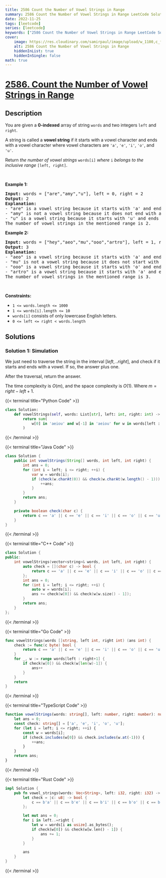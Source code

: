 ```yaml
---
title: 2586 Count the Number of Vowel Strings in Range
summary: 2586 Count the Number of Vowel Strings in Range LeetCode Solution Explained
date: 2022-11-25
tags: [leetcode]
series: [leetcode]
keywords: ["2586 Count the Number of Vowel Strings in Range LeetCode Solution Explained in all languages", "2586 Count the Number of Vowel Strings in Range", "LeetCode", "leetcode solution in Python3 C++ Java Go PHP Ruby Swift TypeScript Rust C# JavaScript C", "GeeksforGeeks", "InterviewBit", "Coding Ninjas", "HackerRank", "HackerEarth", "CodeChef", "TopCoder", "AlgoExpert", "freeCodeCamp", "Codeforces", "GitHub", "AtCoder", "Samir Paul"]
cover:
    image: https://res.cloudinary.com/samirpaul/image/upload/w_1100,c_fit,co_rgb:FFFFFF,l_text:Arial_75_bold:2586 Count the Number of Vowel Strings in Range - Solution Explained/problem-solving.webp
    alt: 2586 Count the Number of Vowel Strings in Range
    hiddenInList: true
    hiddenInSingle: false
math: true
---
```



# [2586. Count the Number of Vowel Strings in Range](https://leetcode.com/problems/count-the-number-of-vowel-strings-in-range)


## Description

<p>You are given a <strong>0-indexed</strong> array of string <code>words</code> and two integers <code>left</code> and <code>right</code>.</p>

<p>A string is called a <strong>vowel string</strong> if it starts with a vowel character and ends with a vowel character where vowel characters are <code>&#39;a&#39;</code>, <code>&#39;e&#39;</code>, <code>&#39;i&#39;</code>, <code>&#39;o&#39;</code>, and <code>&#39;u&#39;</code>.</p>

<p>Return <em>the number of vowel strings </em><code>words[i]</code><em> where </em><code>i</code><em> belongs to the inclusive range </em><code>[left, right]</code>.</p>

<p>&nbsp;</p>
<p><strong class="example">Example 1:</strong></p>

<pre>
<strong>Input:</strong> words = [&quot;are&quot;,&quot;amy&quot;,&quot;u&quot;], left = 0, right = 2
<strong>Output:</strong> 2
<strong>Explanation:</strong> 
- &quot;are&quot; is a vowel string because it starts with &#39;a&#39; and ends with &#39;e&#39;.
- &quot;amy&quot; is not a vowel string because it does not end with a vowel.
- &quot;u&quot; is a vowel string because it starts with &#39;u&#39; and ends with &#39;u&#39;.
The number of vowel strings in the mentioned range is 2.
</pre>

<p><strong class="example">Example 2:</strong></p>

<pre>
<strong>Input:</strong> words = [&quot;hey&quot;,&quot;aeo&quot;,&quot;mu&quot;,&quot;ooo&quot;,&quot;artro&quot;], left = 1, right = 4
<strong>Output:</strong> 3
<strong>Explanation:</strong> 
- &quot;aeo&quot; is a vowel string because it starts with &#39;a&#39; and ends with &#39;o&#39;.
- &quot;mu&quot; is not a vowel string because it does not start with a vowel.
- &quot;ooo&quot; is a vowel string because it starts with &#39;o&#39; and ends with &#39;o&#39;.
- &quot;artro&quot; is a vowel string because it starts with &#39;a&#39; and ends with &#39;o&#39;.
The number of vowel strings in the mentioned range is 3.
</pre>

<p>&nbsp;</p>
<p><strong>Constraints:</strong></p>

<ul>
	<li><code>1 &lt;= words.length &lt;= 1000</code></li>
	<li><code>1 &lt;= words[i].length &lt;= 10</code></li>
	<li><code>words[i]</code> consists of only lowercase English letters.</li>
	<li><code>0 &lt;= left &lt;= right &lt; words.length</code></li>
</ul>

## Solutions

### Solution 1: Simulation

We just need to traverse the string in the interval $[left,.. right]$, and check if it starts and ends with a vowel. If so, the answer plus one.

After the traversal, return the answer.

The time complexity is $O(m)$, and the space complexity is $O(1)$. Where $m = right - left + 1$.

<!-- tabs:start -->

{{< terminal title="Python Code" >}}
```python
class Solution:
    def vowelStrings(self, words: List[str], left: int, right: int) -> int:
        return sum(
            w[0] in 'aeiou' and w[-1] in 'aeiou' for w in words[left : right + 1]
        )
```
{{< /terminal >}}

{{< terminal title="Java Code" >}}
```java
class Solution {
    public int vowelStrings(String[] words, int left, int right) {
        int ans = 0;
        for (int i = left; i <= right; ++i) {
            var w = words[i];
            if (check(w.charAt(0)) && check(w.charAt(w.length() - 1))) {
                ++ans;
            }
        }
        return ans;
    }

    private boolean check(char c) {
        return c == 'a' || c == 'e' || c == 'i' || c == 'o' || c == 'u';
    }
}
```
{{< /terminal >}}

{{< terminal title="C++ Code" >}}
```cpp
class Solution {
public:
    int vowelStrings(vector<string>& words, int left, int right) {
        auto check = [](char c) -> bool {
            return c == 'a' || c == 'e' || c == 'i' || c == 'o' || c == 'u';
        };
        int ans = 0;
        for (int i = left; i <= right; ++i) {
            auto w = words[i];
            ans += check(w[0]) && check(w[w.size() - 1]);
        }
        return ans;
    }
};
```
{{< /terminal >}}

{{< terminal title="Go Code" >}}
```go
func vowelStrings(words []string, left int, right int) (ans int) {
	check := func(c byte) bool {
		return c == 'a' || c == 'e' || c == 'i' || c == 'o' || c == 'u'
	}
	for _, w := range words[left : right+1] {
		if check(w[0]) && check(w[len(w)-1]) {
			ans++
		}
	}
	return
}
```
{{< /terminal >}}

{{< terminal title="TypeScript Code" >}}
```ts
function vowelStrings(words: string[], left: number, right: number): number {
    let ans = 0;
    const check: string[] = ['a', 'e', 'i', 'o', 'u'];
    for (let i = left; i <= right; ++i) {
        const w = words[i];
        if (check.includes(w[0]) && check.includes(w.at(-1))) {
            ++ans;
        }
    }
    return ans;
}
```
{{< /terminal >}}

{{< terminal title="Rust Code" >}}
```rust
impl Solution {
    pub fn vowel_strings(words: Vec<String>, left: i32, right: i32) -> i32 {
        let check = |c: u8| -> bool {
            c == b'a' || c == b'e' || c == b'i' || c == b'o' || c == b'u'
        };

        let mut ans = 0;
        for i in left..=right {
            let w = words[i as usize].as_bytes();
            if check(w[0]) && check(w[w.len() - 1]) {
                ans += 1;
            }
        }

        ans
    }
}
```
{{< /terminal >}}

<!-- tabs:end -->

<!-- end -->
